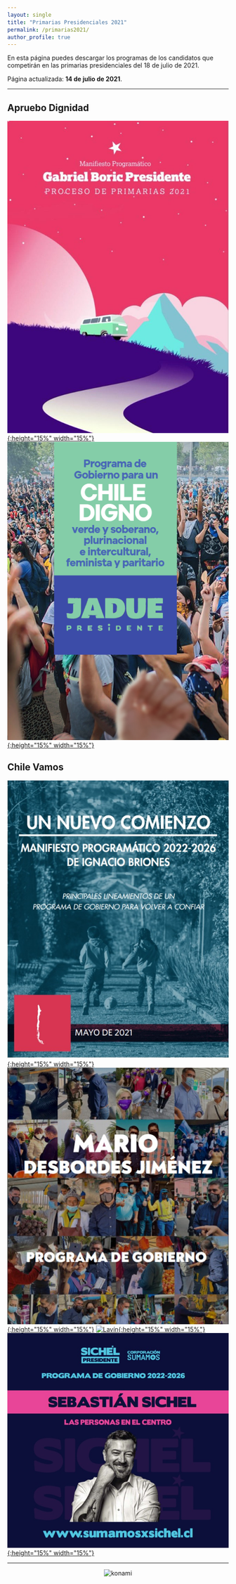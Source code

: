 ```yaml
---
layout: single
title: "Primarias Presidenciales 2021"
permalink: /primarias2021/
author_profile: true
---
```


En esta página puedes descargar los programas de los candidatos que competirán en las primarias presidenciales del 18 de julio de 2021.


Página actualizada: **14 de julio de 2021**.

---

## Apruebo Dignidad

[![Boric](/images/programas/boric2021p.png){:height="15%" width="15%"}](https://t.co/CLyza1U7u2?amp=1)
[![Jadue](/images/programas/jadue2021p.png){:height="15%" width="15%"}](https://t.co/2TVjM1w8sJ?amp=1)


## Chile Vamos

[![Briones](/images/programas/briones2021p.png){:height="15%" width="15%"}](https://t.co/CLyza1U7u2?amp=1)
[![Desbordes](/images/programas/desbordes2021p.png){:height="15%" width="15%"}](https://t.co/Q9Th9kNZlP?amp=1)
[![Lavín](/images/programas/lavín2021p.png){:height="15%" width="15%"}](https://t.co/IttYvTZq2D?amp=1)
[![Sichel](/images/programas/sichel2021p.png){:height="15%" width="15%"}](https://t.co/3aiXwyInl3?amp=1)


---

<!-- NES -->
<style>
.aligncenter {
    text-align: center;
}
</style>
<p class="aligncenter">
    <img src="/images/nes.png" width="30" height="30" alt="konami" />
</p>

<!-- Favicon -->
<link rel="apple-touch-icon" sizes="180x180" href="/apple-touch-icon.png">
<link rel="icon" type="image/png" sizes="32x32" href="/favicon-32x32.png">
<link rel="icon" type="image/png" sizes="16x16" href="/favicon-16x16.png">
<link rel="manifest" href="/site.webmanifest">
<link rel="mask-icon" href="/safari-pinned-tab.svg" color="#5bbad5">
<meta name="msapplication-TileColor" content="#b91d47">
<meta name="theme-color" content="#ffffff">
